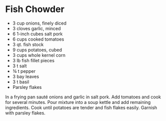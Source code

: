 # Fish Chowder

*  3 cup onions, finely diced                                              
* 3 cloves garlic, minced
* 6 1-inch cubes salt pork                                                 
* 6 cups cooked tomatoes
* 3 qt. fish stock                                                              
* 9 cups potatoes, cubed
* 3 cups whole kernel corn                                               
* 3 lb fish fillet pieces
* 3 t salt                                                                          
* ¾ t pepper
* 3 bay leaves                                                                  
* 3 t basil
* Parsley flakes

In a frying pan sauté onions and garlic in salt pork.  Add tomatoes and cook for several minutes.  Pour mixture into a soup kettle and add remaining ingredients.  Cook until potatoes are tender and fish flakes easily.  Garnish with parsley flakes. 




